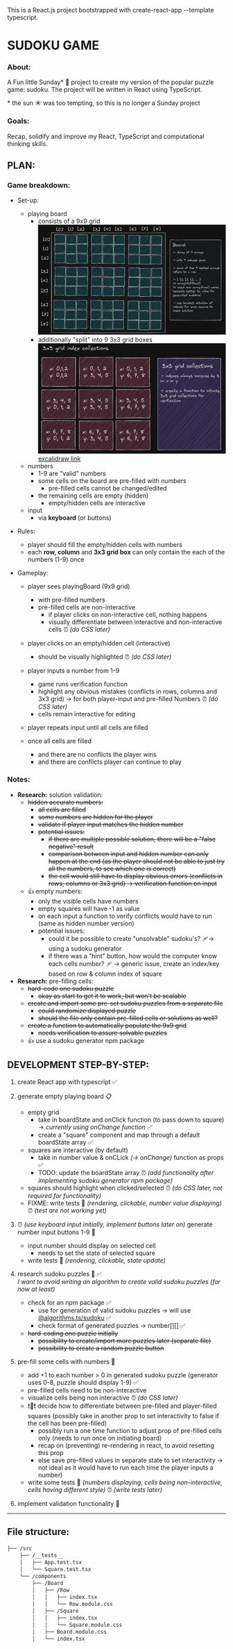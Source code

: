 This is a React.js project bootstrapped with create-react-app --template typescript.

# SUDOKU GAME

### About:
A Fun little Sunday* 🍌 project to create my version of the popular puzzle game: sudoku. The project will be written in React using TypeScript.

\* the sun ☀️ was too tempting, so this is no longer a Sunday project

### Goals:
Recap, solidify and improve my React, TypeScript and computational thinking skills.

## PLAN:

### Game breakdown:
- Set-up:
    - playing board 
        - consists of a 9x9 grid
        ![playing board](sudoku_board.PNG)
        - additionally "split" into 9 3x3 grid boxes
        ![3x3 grid](./sudoku_3x3grids.PNG)
[excalidraw link](https://excalidraw.com/#json=0sxfaCzBmU8z4Q7DHftuZ,w1eRHowgKi6kO5n1DX5dOA)    
    - numbers
        - 1-9 are "valid" numbers
        - some cells on the board are pre-filled with numbers
            - pre-filled cells cannot be changed/edited
        - the remaining cells are empty (hidden)
            - empty/hidden cells are interactive
    - input
        - via **keyboard** (or buttons) 

- Rules:
    - player should fill the empty/hidden cells with numbers
    - each **row, column** and **3x3 grid box** can only contain the each of the numbers (1-9) once

- Gameplay:
    - player sees playingBoard (9x9 grid) 
        - with pre-filled numbers
        - pre-filled cells are non-interactive
            - if player clicks on non-interactive cell, nothing happens
            - visually differentiate between interactive and non-interactive cells ⏰ *(do CSS later)*

    - player clicks on an empty/hidden cell (interactive)
        - should be visually highlighted ⏰ *(do CSS later)*
    - player inputs a number from 1-9
        - game runs verification function
        - highlight any obvious mistakes (conflicts in rows, columns and 3x3 grid) → for both player-input and pre-filled Numbers ⏰ *(do CSS later)*
        - cells remain interactive for editing 
    - player repeats input until all cells are filled
    - once all cells are filled 
        - and there are no conflicts the player wins
        - and there are conflicts player can continue to play

### Notes:
- **Research:** solution validation:
    - ~~hidden accurate numbers:~~
        - ~~all cells are filled~~ 
        - ~~some numbers are hidden for the player~~
        - ~~validate if player input matches the hidden number~~ 
        - ~~potential issues:~~ 
            - ~~if there are multiple possible solution, there will be a "false negative" result~~
            - ~~comparison between input and hidden number can only happen at the end (as the player should not be able to just try all the numbers, to see which one is correct)~~
            - ~~the cell would still have to display obvious errors (conflicts in rows, columns or 3x3 grid) → verification function on input~~
    - 👍 empty numbers:
        - only the visible cells have numbers
        - empty squares will have -1 as value
        - on each input a function to verify conflicts would have to run (same as hidden number version)
        - potential issues:
            - could it be possible to create "unsolvable" sudoku's? 🩹→ using a sudoku generator
            - if there was a "hint" button, how would the computer know each cells number? 🩹 → generic issue, create an index/key based on row & column index of square
- **Research:** pre-filling cells:
    - ~~hard-code one sudoku puzzle~~
        - ~~okay as start to get it to work, but won't be scalable~~ 
    - ~~create and import some pre-set sudoku puzzles from a separate file~~ 
        - ~~could randomize displayed puzzle~~
        - ~~should the file only contain pre-filled cells or solutions as well?~~
    - ~~create a function to automatically populate the 9x9 grid~~
        - ~~needs verification to assure solvable puzzles~~
    - 👍 use a sudoku generator npm package

## DEVELOPMENT STEP-BY-STEP:
1. create React app with typescript ✅

1. generate empty playing board 📋
    - empty grid 
        - take in boardState and onClick function (to pass down to square) → *currently using onChange function* ✅
        - create a "square" component and map through a default boardState array ✅
    - squares are interactive (by default) 
        - take in number value & onCLick *(→ onChange)* function as props ✅
        - TODO: update the boardState array ⏰ *(add functionality after implementing sudoku generator npm package)*
    - squares should highlight when clicked/selected ⏰ *(do CSS later, not required for functionality)*
    - FIXME: write tests 🧪 *(rendering, clickable, number value displaying)* ⏰ *(test are not working yet)*
    
1. ⏰ *(use keyboard input initially, implement buttons later on)* generate number input buttons 1-9 🔢
    - input number should display on selected cell
        - needs to set the state of selected square
    - write tests 🧪 *(rendering, clickable, state update)* 

1. research sudoku puzzles 🎲 ✅ <br> 
*I want to avoid writing an algorithm to create valid sudoku puzzles (for now at least)*
    - check for an npm package ✅
        - use for generation of valid sudoku puzzles → will use [@algorithms.ts/sudoku](https://www.npmjs.com/package/@algorithm.ts/sudoku) ✅
        - check format of generated puzzles → number[][] ✅
    - ~~hard-coding one puzzle initially~~
        - ~~possibility to create/import more puzzles later (separate file)~~
        - ~~possibility to create a random puzzle button~~
1. pre-fill some cells with numbers 🔢
    - add +1 to each number > 0 in generated sudoku puzzle (generator uses 0-8, puzzle should display 1-9) ✅
    - pre-filled cells need to be non-interactive
    - visualize cells being non interactive ⏰ *(do CSS later)*
    - ❗🤔❗ decide how to differentiate between pre-filled and player-filled squares (possibly take in another prop to set interactivity to false if the cell has been pre-filled)
        - possibly run a one time function to adjust prop of pre-filled cells only (needs to run once on initiating board)
        - recap on (preventing) re-rendering in react, to avoid resetting this prop
        - else save pre-filled values in separate state to set interactivity → not ideal as it would have to run each time the player inputs a number)
    - write some tests 🧪 *(numbers displaying, cells being non-interactive, cells having different style)* ⏰ *(write tests later)*
1. implement validation functionality 🚦


---
## File structure:

```
├── /src
    ├── /__tests__
    │   ├── App.test.tsx
    │   └── Square.test.tsx
    └── /components
        ├── /Board
        │   ├── /Row
        │   │   ├── index.tsx
        │   │   └── Row.module.css        
        │   ├── /Square
        │   │   ├── index.tsx
        │   │   └── Square.module.css
        │   ├── Board.module.css
        │   └── index.tsx
```